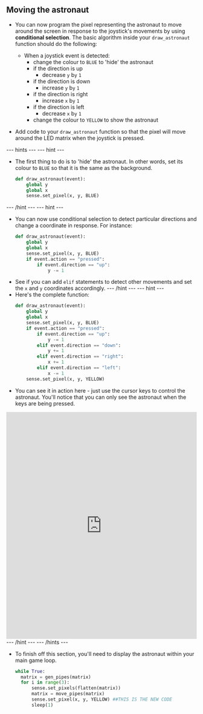 ## Moving the astronaut

- You can now program the pixel representing the astronaut to move around the screen in response to the joystick's movements by using **conditional selection**. The basic algorithm inside your `draw_astronaut` function should do the following:
  - When a joystick event is detected:
	- change the colour to `BLUE` to 'hide' the astronaut
	- if the direction is up
	  - decrease `y` b`y` `1`
	- if the direction is down
	  - increase `y` b`y` `1`
	- if the direction is right
	  - increase `x` b`y` `1`
	- if the direction is left
	  - decrease `x` b`y` `1`
	- change the colour to `YELLOW` to show the astronaut

- Add code to your `draw_astronaut` function so that the pixel will move around the LED matrix when the joystick is pressed.

--- hints --- --- hint ---
- The first thing to do is to 'hide' the astronaut. In other words, set its colour to `BLUE` so that it is the same as the background.
	```python
	def draw_astronaut(event):
		global y
		global x
		sense.set_pixel(x, y, BLUE)
	```
--- /hint --- --- hint ---
- You can now use conditional selection to detect particular directions and change a coordinate in response. For instance:
  ```python
  def draw_astronaut(event):
	  global y
	  global x
	  sense.set_pixel(x, y, BLUE)
	  if event.action == "pressed":
		  if event.direction == "up":
			  y -= 1
  ```
- See if you can add `elif` statements to detect other movements and set the `x` and `y` coordinates accordingly.
--- /hint --- --- hint ---
- Here's the complete function:
  ```python
  def draw_astronaut(event):
	  global y
	  global x
	  sense.set_pixel(x, y, BLUE)
	  if event.action == "pressed":
		  if event.direction == "up":
			  y -= 1
		  elif event.direction == "down":
			  y += 1
		  elif event.direction == "right":
			  x += 1
		  elif event.direction == "left":
			  x -= 1
	  sense.set_pixel(x, y, YELLOW)
  ```
- You can see it in action here - just use the cursor keys to control the astronaut. You'll notice that you can only see the astronaut when the keys are being pressed.
<iframe src="https://trinket.io/embed/python/9dc48939c7" width="100%" height="600" frameborder="0" marginwidth="0" marginheight="0" allowfullscreen></iframe>
--- /hint --- --- /hints ---

- To finish off this section, you'll need to display the astronaut within your main game loop.

	```python
	while True:
	  matrix = gen_pipes(matrix)
	  for i in range(3):
		  sense.set_pixels(flatten(matrix))
		  matrix = move_pipes(matrix)
		  sense.set_pixel(x, y, YELLOW) ##THIS IS THE NEW CODE
		  sleep(1)
	```
